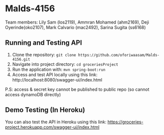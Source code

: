 # Malds-4156
Team members: Lily Sam (los2119), Ammran Mohamed (ahm2169), Deji Oyerinde(oko2107), Mark Calvario (mac2492), Sarina Sugita (ss6168)

## Running and Testing API
1. Clone the repository: `git clone https://github.com/oforiwaasam/Malds-4156.git`
2. Navigate into project directory: `cd groceriesProject`
3. Run the application with: `mvn spring-boot:run`
4. Access and test API locally using this link: http://localhost:8080/swagger-ui/index.html


P.S: access & secret key cannot be published to public repo (so cannot access dynamoDB directly) 

## Demo Testing (In Heroku)
You can also test the API in Heroku using this link: https://groceries-project.herokuapp.com/swagger-ui/index.html
